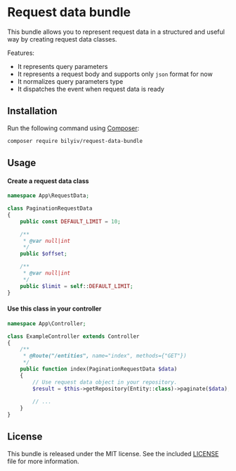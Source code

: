 # Request data bundle

This bundle allows you to represent request data in a structured and useful way by creating request data classes.

Features:

* It represents query parameters
* It represents a request body and supports only `json` format for now
* It normalizes query parameters type
* It dispatches the event when request data is ready

## Installation

Run the following command using [Composer](http://packagist.org):

```sh
composer require bilyiv/request-data-bundle
```

## Usage

#### Create a request data class

```php
namespace App\RequestData;

class PaginationRequestData
{
    public const DEFAULT_LIMIT = 10;

    /**
     * @var null|int
     */
    public $offset;

    /**
     * @var null|int
     */
    public $limit = self::DEFAULT_LIMIT;
}
```

#### Use this class in your controller

```php
namespace App\Controller;

class ExampleController extends Controller
{
    /**
     * @Route("/entities", name="index", methods={"GET"})
     */
    public function index(PaginationRequestData $data)
    {
        // Use request data object in your repository.
        $result = $this->getRepository(Entity::class)->paginate($data);
        
        // ...
    }
}
```

## License

This bundle is released under the MIT license. See the included [LICENSE](LICENSE) file for more information.
